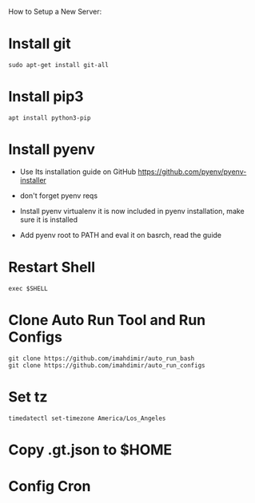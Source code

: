 How to Setup a New Server:

# Install git
```
sudo apt-get install git-all
```

# Install pip3
```
apt install python3-pip
```

# Install pyenv
- Use Its installation guide on GitHub
https://github.com/pyenv/pyenv-installer
- don't forget pyenv reqs

- Install pyenv virtualenv it is now included in pyenv installation, make sure it is installed

- Add pyenv root to PATH and eval it on basrch, read the guide

# Restart Shell
```
exec $SHELL
```

# Clone Auto Run Tool and Run Configs
```
git clone https://github.com/imahdimir/auto_run_bash
git clone https://github.com/imahdimir/auto_run_configs
```

# Set tz
```
timedatectl set-timezone America/Los_Angeles
```

# Copy .gt.json to $HOME
# Config Cron
